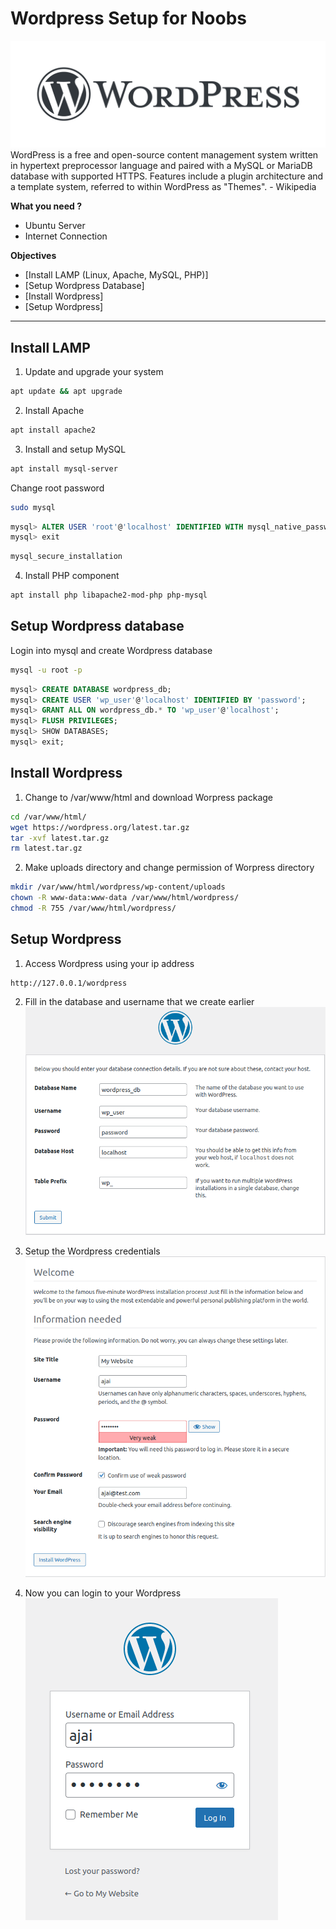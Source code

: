 # Wordpress Setup for Noobs
![Wordpress Logo](imgs/wordpress.png)
WordPress is a free and open-source content management system written in hypertext preprocessor language and paired with a MySQL or MariaDB database with supported HTTPS. Features include a plugin architecture and a template system, referred to within WordPress as "Themes". - Wikipedia

__What you need ?__
- Ubuntu Server
- Internet Connection

__Objectives__
- [Install LAMP (Linux, Apache, MySQL, PHP)]
- [Setup Wordpress Database]
- [Install Wordpress]
- [Setup Wordpress]

***

## Install LAMP

1. Update and upgrade your system
```sh
apt update && apt upgrade
```

2. Install Apache
```sh
apt install apache2
```

3. Install and setup MySQL
```sh
apt install mysql-server
```

Change root password
```sh
sudo mysql
```
```sql
mysql> ALTER USER 'root'@'localhost' IDENTIFIED WITH mysql_native_password BY 'password'; 
mysql> exit 
```
```sh
mysql_secure_installation
```

4. Install PHP component
```sh
apt install php libapache2-mod-php php-mysql
```


## Setup Wordpress database

Login into mysql and create Wordpress database
```sh
mysql -u root -p 
```
```sql
mysql> CREATE DATABASE wordpress_db; 
mysql> CREATE USER 'wp_user'@'localhost' IDENTIFIED BY 'password'; 
mysql> GRANT ALL ON wordpress_db.* TO 'wp_user'@'localhost'; 
mysql> FLUSH PRIVILEGES; 
mysql> SHOW DATABASES;
mysql> exit;
```

## Install Wordpress

1. Change to /var/www/html and download Worpress package
```sh
cd /var/www/html/ 
wget https://wordpress.org/latest.tar.gz 
tar -xvf latest.tar.gz 
rm latest.tar.gz
```

2. Make uploads directory and change permission of Worpress directory
```sh
mkdir /var/www/html/wordpress/wp-content/uploads 
chown -R www-data:www-data /var/www/html/wordpress/ 
chmod -R 755 /var/www/html/wordpress/
```

## Setup Wordpress

1. Access Wordpress using your ip address
```
http://127.0.0.1/wordpress
```

2. Fill in the database and username that we create earlier
![setup1](imgs/wp_install.png)

3. Setup the Wordpress credentials
![setup2](imgs/install.PNG)

4. Now you can login to your Wordpress
![login](imgs/login.png)